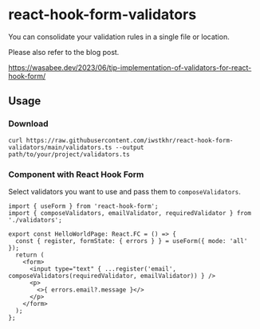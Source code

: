 # react-hook-form-validators
You can consolidate your validation rules in a single file or location.

Please also refer to the blog post.

https://wasabee.dev/2023/06/tip-implementation-of-validators-for-react-hook-form/


## Usage
### Download
```shell
curl https://raw.githubusercontent.com/iwstkhr/react-hook-form-validators/main/validators.ts --output path/to/your/project/validators.ts
```

### Component with React Hook Form
Select validators you want to use and pass them to `composeValidators`.

```tsx
import { useForm } from 'react-hook-form';
import { composeValidators, emailValidator, requiredValidator } from './validators';

export const HelloWorldPage: React.FC = () => {
  const { register, formState: { errors } } = useForm({ mode: 'all' });
  return (
    <form>
      <input type="text" { ...register('email', composeValidators(requiredValidator, emailValidator)) } />
      <p>
        <>{ errors.email?.message }</>
      </p>
    </form>
  );
};
```
